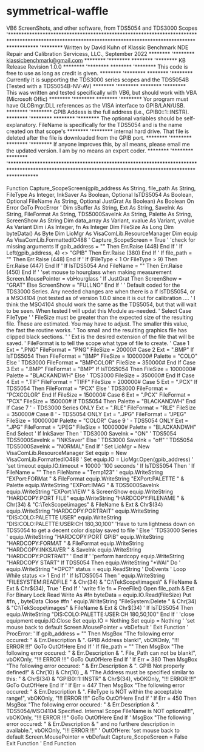 # symmetrical-waffle
VB6 ScreenShots, and other software,  from TDS5054 and TDS3000 Scopes
 '**********************************************************************************************************************************************************
 '******** Written by David Kuhn of Klassic Benchmark NDE Repair and Calibration Servicess, LLC., September 2022                                    ********
 '******** klassicbenchmark@gmail.com                                                                                                               ********
 '********                                                                                                                                          ********
 '******** KB Release Revision 1.0.0                                                                                                                ********
 '********                                                                                                                                          ********
 '******** This code is free to use as long as credit is given.                                                                                     ********
 '********                                                                                                                                          ********
 '******** Currently it is supporting the TDS3000 series scopes and the TDS5054B (Tested with a TDS5054B-NV-AV)                                     ********
 '********                                                                                                                                          ********
 '******** This was written and tested specifically with VB6, but should work with VBA (Microsoft Offic)                                            ********
 '********                                                                                                                                          ********
 '******** Yor program must have GLOBmgr.DLL references as the VISA interface to GPIB/LAN/USB.                                                      ********
 '******** GPIB Addess is the full address (i.e., GPIB0::1::INSTR).                                                                                 ********
 '********                                                                                                                                          ********
 '******** The optional variables should be self-explanatory.  FileName is specifically for the TDS5054 and is the name created on that scope's     ********
 '******** internal hard drive. That file is deleted after the file is downloaded from the GPIB port.                                               ********
 '********                                                                                                                                          ********
 '******** If anyone improves this, by all means, please email me the updated version.  I am by no means an expert coder.                           ********
 '********                                                                                                                                          ********
 '**********************************************************************************************************************************************************

Function Capture_ScopeScreen(gpib_address As String, file_path As String, FileType As Integer, InkSaver As Boolean, Optional IsTDS5054 As Boolean, Optional FileName As String, Optional JustGrat As Boolean) As Boolean
On Error GoTo ProcError
'
Dim sBuffer As String, Ext As String, SaveInk As String, FileFormat As String, TDS5000SaveInk As String, Palette As String, ScreenShow As String
Dim data_array As Variant, xvalue As Variant, yvalue As Variant
Dim i As Integer, fn As Integer
Dim FileSize As Long
Dim byteData() As Byte
Dim LioMgr As VisaComLib.ResourceManager
Dim equip As VisaComLib.FormattedIO488
'
Capture_ScopeScreen = True
'
'check for missing arguments
If gpib_address = "" Then
    Err.Raise (448)
End If
'
If Left(gpib_address, 4) <> "GPIB" Then
    Err.Raise (380)
End If
'
If file_path = "" Then
    Err.Raise (448)
End If
'
If (FileType < 1 Or FileType > 9) Then
    Err.Raise (447)
End If
'
If IsTDS5054 And FileName = "" Then
    Err.Raise (450)
End If
'
'set mouse to hourglass when making measurement
Screen.MousePointer = vbHourglass
'
If JustGrat Then
    ScreenShow = "GRAT"
Else
    ScreenShow = "FULLNO"
End If
'
' Default coded for the TDS3000 Series. Any needed changes are when there is a If IsTDS5054, or a MSO4104 (not tested as of version 1.0.0 since it is out for calibration ....
' I think the MSO4104 should work the same as the TDS5054, but that will wait to be seen.  When tested I will updat this Module as-needed.
'
Select Case FileType
    '
    ' FileSize must be greater than the expected size of the resulting file.  These are estimated.  You may have to adjust.  The smaller this value, the fast the routine works.
    ' Too small and the resulting graphics file has clipped black sections.
    '
    ' Ext is the desired extension of the file that will be saved.
    ' FileFormat is to tell the scope what type of file to create.
    '
    Case 1
        Ext = ".PNG"
        FileFormat = "PNG"
        FileSize = 20000#
    Case 2
        Ext = ".BMP"
        If IsTDS5054 Then
            FileFormat = "BMP"
            FileSize = 1000000#
            Palette = "COLO"
        Else
            ' TDS3000
            FileFormat = "BMPCOLOR"
            FileSize = 350000#
        End If
    Case 3
        Ext = ".BMP"
        FileFormat = "BMP"
        If IsTDS5054 Then
            FileSize = 1000000#
            Palette = "BLACKANDWH"
        Else
            ' TDS3000
            FileSize = 350000#
        End If
    Case 4
        Ext = ".TIF"
        FileFormat = "TIFF"
        FileSize = 200000#
    Case 5
        Ext = ".PCX"
        If TDS5054 Then
            FileFormat = "PCX"
        Else
            ' TDS3000
            FileFormat = "PCXCOLOR"
        End If
        FileSize = 150000#
    Case 6
        Ext = ".PCX"
        FileFormat = "PCX"
        FileSize = 150000#
        If TDS5054 Then
            Palette = "BLACKANDWH"
        End If
    Case 7  ' - TDS3000 Series ONLY
        Ext = ".RLE"
        FileFormat = "RLE"
        FileSize = 350000#
    Case 8  ' - TDS5054 ONLY
        Ext = ".JPG"
        FileFormat = "JPEG"
        FileSize = 1000000#
        Palette = "COLOR"
    Case 9  ' - TDS5054 ONLY
        Ext = ".JPG"
        FileFormat = "JPEG"
        FileSize = 1000000#
        Palette = "BLACKANDWH"
End Select
'
If InkSaver Then
    ' TDS3000
    SaveInk = "ON"
    ' TDS5054
    TDS5000SaveInk = "INKSaver"
Else
    ' TDS3000
    SaveInk = "off"
    ' TDS5054
    TDS5000SaveInk = "NORMAL"
End If
'
Set LioMgr = New VisaComLib.ResourceManager
Set equip = New VisaComLib.FormattedIO488
'
Set equip.IO = LioMgr.Open(gpib_address)
'
'set timeout
equip.IO.timeout = 10000 '100 seconds
'
If IsTDS5054 Then
    '
    If FileName = "" Then FileName = "Temp123"
    '
    equip.WriteString "EXPort:FORMat " & FileFormat
    equip.WriteString "EXPort:PALETTE " & Palette
    equip.WriteString "EXPort:IMAG " & TDS5000SaveInk
    equip.WriteString "EXPort:VIEW " & ScreenShow
    equip.WriteString "HARDCOPY:PORT FILE"
    equip.WriteString "HARDCOPY:FILENAME " & Chr(34) & "C:\TekScope\images\" & FileName & Ext & Chr$(34)
    equip.WriteString "HARDCOPY:PORTRAIT"
    equip.WriteString "DIS:COLO:PALETTE USER"
    equip.WriteString "DIS:COLO:PALETTE:USER:CH 180,30,100" 'Have to turn lightness down on TDS5054 to get a decent color display saved to file
    '
Else
    '
    'TDS3000 Series
    '
    equip.WriteString "HARDCOPY:PORT GPIB"
    equip.WriteString "HARDCOPY:FORMAT " & FileFormat
    equip.WriteString "HARDCOPY:INKSAVER " & SaveInk
    equip.WriteString "HARDCOPY:PORTRAIT"
    '
End If
'
'perform hardcopy
equip.WriteString "HARDCOPY START"
If TDS5054 Then
    equip.WriteString "*WAI"
    Do
        '
        equip.WriteString "*OPC?"
        status = equip.ReadString
        '
        DoEvents
        '
    Loop While status <> 1
End If
'
If IsTDS5054 Then
    '
    equip.WriteString "FILESYSTEM:READFILE " & Chr(34) & "C:\TekScope\images\" & FileName & Ext & Chr$(34), True
    '
End If
'
'write file
fn = FreeFile()
Open file_path & Ext For Binary Lock Read Write As #fn
    byteData = equip.IO.Read(FileSize)
    Put #fn, , byteData
Close #fn
'
equip.WriteString "FileSystem:Delete " & Chr(34) & "C:\TekScope\images\" & FileName & Ext & Chr$(34)
'
If IsTDS5054 Then
    equip.WriteString "DIS:COLO:PALETTE:USER:CH 180,50,100"
End If
'
'close equipment
equip.IO.Close
Set equip.IO = Nothing
Set equip = Nothing
'
'set mouse back to default
Screen.MousePointer = vbDefault
'
Exit Function
'
ProcError:
'
If gpib_address = "" Then
    MsgBox "The following error occured: " & Err.Description & ". GPIB Address blank!", vbOKOnly, "!!! ERROR !!!"
    GoTo OutOfHere
End If
'
If file_path = "" Then
    MsgBox "The following error occured: " & Err.Description & ". File_Path can not be blank!", vbOKOnly, "!!! ERROR !!!"
    GoTo OutOfHere
End If
'
If Err = 380 Then
    MsgBox "The following error occured: " & Err.Description & ". GPIB Not properly defined!" & Chr(10) & Chr(10) _
        & "The Address must be specified similar to this: " & Chr$(34) & "GPIB0::1::INSTR" & Chr$(34), vbOKOnly, "!!! ERROR !!!"
    GoTo OutOfHere
End If
'
If Err = 447 Then
    MsgBox "The following error occured: " & Err.Description & ". FileType is NOT within the acceptable range!", vbOKOnly, "!!! ERROR !!!"
    GoTo OutOfHere
End If
'
If Err = 450 Then
    MsgBox "The following error occured: " & Err.Description & ". TDS5054/MSO4104 Specified.  Internal Scope FileName is NOT optional!!!", vbOKOnly, "!!! ERROR !!!"
    GoTo OutOfHere
End If
'
MsgBox "The following error occured: " & Err.Description & " and no furthere description in available.", vbOKOnly, "!!! ERROR !!!"
'
OutOfHere:
    'set mouse back to default
    Screen.MousePointer = vbDefault
    Capture_ScopeScreen = False
    Exit Function
'
End Function
